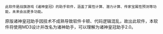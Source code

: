     此软件是战旗游戏《诸神皇冠》的助手软件，涵盖了属性计算、潜力计算、传家宝属性预测等功能，未来会出更多功能。
原版诸神皇冠助手因技术不成熟导致软件卡顿、代码逻辑混乱，故出此软件，本软件将使用MD3设计并改名为诸神助手，可以理解为诸神皇冠助手2.0。